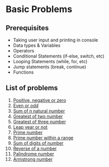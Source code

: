 # Basic Problems

## Prerequisites

- Taking user input and printing in console
- Data types & Variables
- Operators
- Conditional Statements (if-else, switch, etc)
- Looping Statements (while, for, etc)
- Jump statements (break, continue)
- Functions

## List of problems
1. [Positive, negative or zero](https://github.com/TheParthMaru/Top-100-Codes-Solution/blob/main/solutions/basics/problem-01.md)
2. [Even or odd](https://github.com/TheParthMaru/Top-100-Codes-Solution/blob/main/solutions/basics/problem-02.md)
3. [Sum of n natural number](https://github.com/TheParthMaru/Top-100-Codes-Solution/blob/main/solutions/basics/problem-03.md)
4. [Greatest of two number](https://github.com/TheParthMaru/Top-100-Codes-Solution/blob/main/solutions/basics/problem-04.md)
5. [Greatest of three number]()
6. [Leap year or not]()
7. [Prime number]()
8. [Prime number within a range]()
9. [Sum of digits of number]()
10. [Reverse of a number]()
11. [Palindrome number]()
12. [Armstrong number]()
